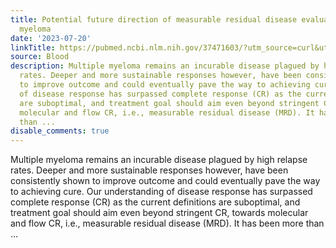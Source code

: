 ```yaml
---
title: Potential future direction of measurable residual disease evaluation in multiple
  myeloma
date: '2023-07-20'
linkTitle: https://pubmed.ncbi.nlm.nih.gov/37471603/?utm_source=curl&utm_medium=rss&utm_campaign=journals&utm_content=7603509&fc=None&ff=20230720211416&v=2.17.9.post6+86293ac
source: Blood
description: Multiple myeloma remains an incurable disease plagued by high relapse
  rates. Deeper and more sustainable responses however, have been consistently shown
  to improve outcome and could eventually pave the way to achieving cure. Our understanding
  of disease response has surpassed complete response (CR) as the current definitions
  are suboptimal, and treatment goal should aim even beyond stringent CR, towards
  molecular and flow CR, i.e., measurable residual disease (MRD). It has been more
  than ...
disable_comments: true
---
```

Multiple myeloma remains an incurable disease plagued by high relapse rates. Deeper and more sustainable responses however, have been consistently shown to improve outcome and could eventually pave the way to achieving cure. Our understanding of disease response has surpassed complete response (CR) as the current definitions are suboptimal, and treatment goal should aim even beyond stringent CR, towards molecular and flow CR, i.e., measurable residual disease (MRD). It has been more than ...